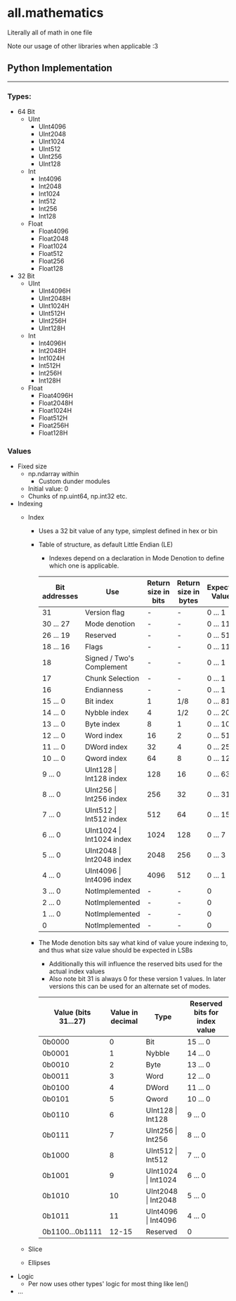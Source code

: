 # all.mathematics  
Literally all of math in one file  

Note our usage of other libraries when applicable :3  

## Python Implementation  

---  

### Types:  

- 64 Bit
  - UInt
    - UInt4096
    - UInt2048
    - UInt1024
    - UInt512
    - UInt256
    - UInt128
  - Int
    - Int4096
    - Int2048
    - Int1024
    - Int512
    - Int256
    - Int128
  - Float
    - Float4096
    - Float2048
    - Float1024
    - Float512
    - Float256
    - Float128
- 32 Bit
  - UInt
    - UInt4096H
    - UInt2048H
    - UInt1024H
    - UInt512H
    - UInt256H
    - UInt128H
  - Int
    - Int4096H
    - Int2048H
    - Int1024H
    - Int512H
    - Int256H
    - Int128H
  - Float
    - Float4096H
    - Float2048H
    - Float1024H
    - Float512H
    - Float256H
    - Float128H

### Values  

- Fixed size  
  - np.ndarray within
    - Custom dunder modules
  - Initial value: 0
  - Chunks of np.uint64, np.int32 etc.
- Indexing 
  - Index
    - Uses a 32 bit value of any type, simplest defined in hex or bin
    - Table of structure, as default Little Endian (LE) 
      - Indexes depend on a declaration in Mode Denotion to define which one is applicable.

      | Bit addresses | Use                       | Return size in bits | Return size in bytes | Expected Values |
      |---------------|---------------------------|---------------------|----------------------|-----------------|
      | 31            | Version flag              | -                   | -                    | 0 ... 1         |
      | 30 ... 27     | Mode denotion             | -                   | -                    | 0 ... 11        |
      | 26 ... 19     | Reserved                  | -                   | -                    | 0 ... 511       |
      | 18 ... 16     | Flags                     | -                   | -                    | 0 ... 11        |
      | 18            | Signed / Two's Complement | -                   | -                    | 0 ... 1         |
      | 17            | Chunk Selection           | -                   | -                    | 0 ... 1         |
      | 16            | Endianness                | -                   | -                    | 0 ... 1         |
      | 15 ... 0      | Bit index                 | 1                   | 1/8                  | 0 ... 8191      |
      | 14 ... 0      | Nybble index              | 4                   | 1/2                  | 0 ... 2047      |
      | 13 ... 0      | Byte index                | 8                   | 1                    | 0 ... 1023      |
      | 12 ... 0      | Word index                | 16                  | 2                    | 0 ... 511       |
      | 11 ... 0      | DWord index               | 32                  | 4                    | 0 ... 255       |
      | 10 ... 0      | Qword index               | 64                  | 8                    | 0 ... 127       |
      | 9  ... 0      | UInt128 \| Int128 index   | 128                 | 16                   | 0 ... 63        |
      | 8  ... 0      | UInt256 \| Int256 index   | 256                 | 32                   | 0 ... 31        |
      | 7  ... 0      | UInt512 \| Int512 index   | 512                 | 64                   | 0 ... 15        |
      | 6  ... 0      | UInt1024 \| Int1024 index | 1024                | 128                  | 0 ... 7         |
      | 5  ... 0      | UInt2048 \| Int2048 index | 2048                | 256                  | 0 ... 3         |
      | 4  ... 0      | UInt4096 \| Int4096 index | 4096                | 512                  | 0 ... 1         |
      | 3  ... 0      | NotImplemented            | -                   | -                    | 0               |
      | 2  ... 0      | NotImplemented            | -                   | -                    | 0               |
      | 1  ... 0      | NotImplemented            | -                   | -                    | 0               |
      | 0             | NotImplemented            | -                   | -                    | 0               |

    - The Mode denotion bits say what kind of value youre indexing to, and thus what size value should be expected in LSBs
      - Additionally this will influence the reserved bits used for the actual index values
      - Also note bit 31 is always 0 for these version 1 values. In later versions this can be used for an alternate set of modes.
    
      | Value (bits 31...27) | Value in decimal | Type                | Reserved bits for index value |
      |----------------------|------------------|---------------------|-------------------------------|
      | 0b0000               | 0                | Bit                 | 15 ... 0                      |
      | 0b0001               | 1                | Nybble              | 14 ... 0                      |
      | 0b0010               | 2                | Byte                | 13 ... 0                      |
      | 0b0011               | 3                | Word                | 12 ... 0                      |
      | 0b0100               | 4                | DWord               | 11 ... 0                      |
      | 0b0101               | 5                | Qword               | 10 ... 0                      |
      | 0b0110               | 6                | UInt128 \| Int128   | 9  ... 0                      |
      | 0b0111               | 7                | UInt256 \| Int256   | 8  ... 0                      |
      | 0b1000               | 8                | UInt512 \| Int512   | 7  ... 0                      |
      | 0b1001               | 9                | UInt1024 \| Int1024 | 6  ... 0                      |
      | 0b1010               | 10               | UInt2048 \| Int2048 | 5  ... 0                      |
      | 0b1011               | 11               | UInt4096 \| Int4096 | 4  ... 0                      |
      | 0b1100...0b1111      | 12-15            | Reserved            | 0                             |
  
  - Slice
  - Ellipses  
- Logic
  - Per now uses other types' logic for most thing like len()
- ...  
